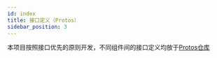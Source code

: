 ```yaml
---
id: index
title: 接口定义（Protos）
sidebar_position: 3
---
```


本项目按照接口优先的原则开发，不同组件间的接口定义均放于[Protos仓库](https://github.com/tuihub/protos)
